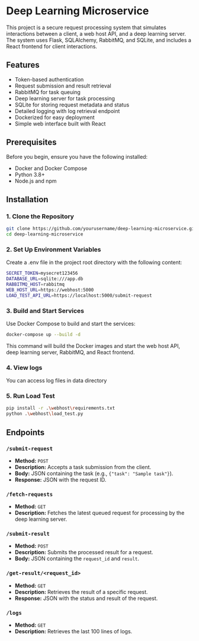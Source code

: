 # Deep Learning Microservice

This project is a secure request processing system that simulates interactions between a client, a web host API, and a deep learning server. The system uses Flask, SQLAlchemy, RabbitMQ, and SQLite, and includes a React frontend for client interactions.

## Features

- Token-based authentication
- Request submission and result retrieval
- RabbitMQ for task queuing
- Deep learning server for task processing
- SQLite for storing request metadata and status
- Detailed logging with log retrieval endpoint
- Dockerized for easy deployment
- Simple web interface built with React

## Prerequisites

Before you begin, ensure you have the following installed:

- Docker and Docker Compose
- Python 3.8+
- Node.js and npm

## Installation

### 1. Clone the Repository

```bash
git clone https://github.com/yourusername/deep-learning-microservice.git
cd deep-learning-microservice
```

### 2. Set Up Environment Variables

Create a .env file in the project root directory with the following content:

```bash
SECRET_TOKEN=mysecret123456
DATABASE_URL=sqlite:///app.db
RABBITMQ_HOST=rabbitmq
WEB_HOST_URL=https://webhost:5000
LOAD_TEST_API_URL=https://localhost:5000/submit-request
```


### 3. Build and Start Services

Use Docker Compose to build and start the services:

```bash
docker-compose up --build -d
```

This command will build the Docker images and start the web host API, deep learning server, RabbitMQ, and React frontend.


### 4. View logs

You can access log files in data directory


### 5. Run Load Test

```bash
pip install -r .\webhost\requirements.txt 
python .\webhost\load_test.py
```


## Endpoints

### `/submit-request`

- **Method:** `POST`
- **Description:** Accepts a task submission from the client.
- **Body:** JSON containing the task (e.g., `{"task": "Sample task"}`).
- **Response:** JSON with the request ID.

### `/fetch-requests`

- **Method:** `GET`
- **Description:** Fetches the latest queued request for processing by the deep learning server.

### `/submit-result`

- **Method:** `POST`
- **Description:** Submits the processed result for a request.
- **Body:** JSON containing the `request_id` and `result`.

### `/get-result/<request_id>`

- **Method:** `GET`
- **Description:** Retrieves the result of a specific request.
- **Response:** JSON with the status and result of the request.

### `/logs`

- **Method:** `GET`
- **Description:** Retrieves the last 100 lines of logs.
